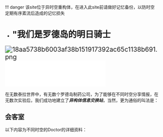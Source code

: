 !!! danger
    该site位于异时空重构体，在进入此site前请做好记忆备份，以防时空定期有序紊流后造成的记忆损失
- # "我们是罗德岛的明日骑士                 
<img src="https://i.loli.net/2020/10/03/DBn2JN14ZRIH8yv.png" alt="18aa5738b6003af38b151917392ac65c1138b691.png" style="zoom:150%;" />

<iframe frameborder="no" border="0" marginwidth="0" marginheight="0" width=330 height=86 src="//music.163.com/outchain/player?type=2&id=1444021416&auto=1&height=66"></iframe>

在无数泰拉世界中，有无数个罗德岛制药公司，为了能够在不同时空分享情报，在无数次实验后，我们成功地建立了***异构体信息交换站***，当然，更为通俗的叫法是：

##                                                              会客室

以下内容为不同时空的Doctor的详细资料：



